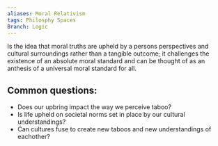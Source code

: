 ```yaml
---
aliases: Moral Relativism
tags: Philosphy Spaces
Branch: Logic
---
```

Is the idea that moral truths are upheld by a persons perspectives and cultural surroundings rather than a tangible outcome; it challenges the existence of an absolute moral standard and can be thought of as an anthesis of a universal moral standard for all.

## Common questions:
- Does our upbring impact the way we perceive taboo?
- Is life upheld on societal norms set in place by our cultural understandings?
- Can cultures fuse to create new taboos and new understandings of eachother?
